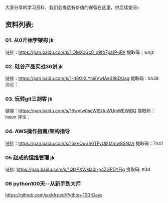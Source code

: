 大家分享的学习资料，我们会挑选有价值的保留在这里，供后续查阅~  

## 资料列表:

### 01. 从0开始学架构 jk

链接：https://pan.baidu.com/s/1iOMXoGc0_o9fh7pa1P-jPA 
提取码：wnjz 

### 02. 硅谷产品实战36讲 jk

链接：https://pan.baidu.com/s/1Ht8OKLYmilVwIAe38bDUag 
提取码：kh39 
评论：

### 03. 玩转git三剑客 jk
链接：https://pan.baidu.com/s/16wvIw0seWISUuWUmWEWjBQ 
提取码：hskm 
评论：


### 04. AWS操作指南/架构指导
链接：https://pan.baidu.com/s/16xVOuGh6TFyUl2Mmw8SNzA 
提取码：7h41


### 05 赵成的运维管理   jk
链接: https://pan.baidu.com/s/1QIzPXWkla0i-p4ZGPDYFjg 
提取码: tt3d 

### 06 python100天--从新手到大师
https://github.com/jackfrued/Python-100-Days

